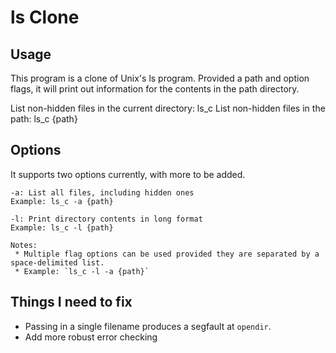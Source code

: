 # ls Clone

## Usage

This program is a clone of Unix's ls program. Provided a path and option flags, it will print out information for the contents in the path directory.

List non-hidden files in the current directory: ls_c
List non-hidden files in the path: ls_c {path}

## Options

It supports two options currently, with more to be added.

```
-a: List all files, including hidden ones
Example: ls_c -a {path}
 
-l: Print directory contents in long format
Example: ls_c -l {path}

Notes:
 * Multiple flag options can be used provided they are separated by a space-delimited list.
 * Example: `ls_c -l -a {path}`
```

## Things I need to fix

* Passing in a single filename produces a segfault at `opendir`.
* Add more robust error checking

